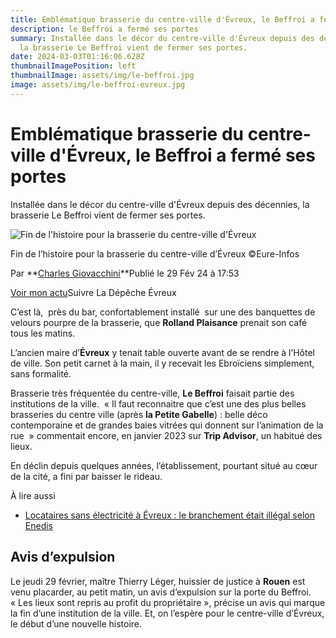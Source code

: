 ```yaml
---
title: Emblématique brasserie du centre-ville d'Évreux, le Beffroi a fermé ses portes
description: le Beffroi a fermé ses portes
summary: Installée dans le décor du centre-ville d'Évreux depuis des décennies,
  la brasserie Le Beffroi vient de fermer ses portes.
date: 2024-03-03T01:16:06.628Z
thumbnailImagePosition: left
thumbnailImage: assets/img/le-beffroi.jpg
image: assets/img/le-beffroi-evreux.jpg
---
```

<!--StartFragment-->

# Emblématique brasserie du centre-ville d'Évreux, le Beffroi a fermé ses portes

Installée dans le décor du centre-ville d'Évreux depuis des décennies, la brasserie Le Beffroi vient de fermer ses portes.

![Fin de l'histoire pour la brasserie du centre-ville d'Évreux](https://static.actu.fr/uploads/2024/02/875900e1b0e566b5900e1b0e52f590v-960x640.jpg)

Fin de l’histoire pour la brasserie du centre-ville d’Évreux ©Eure-Infos

Par **[Charles Giovacchini](https://actu.fr/auteur/charles-giovacchini "Consulter tous les articles de Charles Giovacchini")**Publié le 29 Fév 24 à 17:53  

[Voir mon actu](https://actu.fr/mon-actu)Suivre La Dépêche Évreux

C’est là,  près du bar, confortablement installé  sur une des banquettes de velours pourpre de la brasserie, que **Rolland Plaisance** prenait son café tous les matins.

L’ancien maire d’**Évreux** y tenait table ouverte avant de se rendre à l’Hôtel de ville. Son petit carnet à la main, il y recevait les Ebroïciens simplement, sans formalité.

Brasserie très fréquentée du centre-ville, **Le Beffroi** faisait partie des institutions de la ville.  « Il faut reconnaitre que c’est une des plus belles brasseries du centre ville (après **la Petite Gabelle**) : belle déco contemporaine et de grandes baies vitrées qui donnent sur l’animation de la rue  » commentait encore, en janvier 2023 sur **Trip Advisor**, un habitué des lieux.

En déclin depuis quelques années, l’établissement, pourtant situé au cœur de la cité, a fini par baisser le rideau.

À lire aussi

* [Locataires sans électricité à Évreux : le branchement était illégal selon Enedis](https://actu.fr/normandie/evreux_27229/locataires-sans-electricite-a-evreux-le-branchement-etait-illegal-selon-enedis_60704169.html)

## Avis d’expulsion

Le jeudi 29 février, maître Thierry Léger, huissier de justice à **Rouen** est venu placarder, au petit matin, un avis d’expulsion sur la porte du Beffroi. « Les lieux sont repris au profit du propriétaire », précise un avis qui marque la fin d’une institution de la ville. Et, on l’espère pour le centre-ville d’Évreux, le début d’une nouvelle histoire. 

<!--EndFragment-->